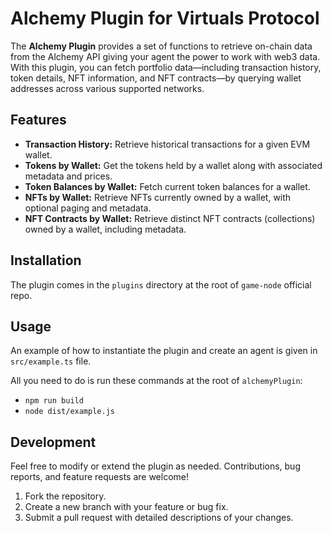 # Alchemy Plugin for Virtuals Protocol

The **Alchemy Plugin** provides a set of functions to retrieve on-chain data from the Alchemy API giving your agent the power to work with web3 data. With this plugin, you can fetch portfolio data—including transaction history, token details, NFT information, and NFT contracts—by querying wallet addresses across various supported networks.

## Features

- **Transaction History:** Retrieve historical transactions for a given EVM wallet.
- **Tokens by Wallet:** Get the tokens held by a wallet along with associated metadata and prices.
- **Token Balances by Wallet:** Fetch current token balances for a wallet.
- **NFTs by Wallet:** Retrieve NFTs currently owned by a wallet, with optional paging and metadata.
- **NFT Contracts by Wallet:** Retrieve distinct NFT contracts (collections) owned by a wallet, including metadata.

## Installation

The plugin comes in the `plugins` directory at the root of `game-node` official repo.

## Usage

An example of how to instantiate the plugin and create an agent is given in `src/example.ts` file.

All you need to do is run these commands at the root of `alchemyPlugin`:

- `npm run build`
- `node dist/example.js`


## Development

Feel free to modify or extend the plugin as needed. Contributions, bug reports, and feature requests are welcome!

1. Fork the repository.
2. Create a new branch with your feature or bug fix.
3. Submit a pull request with detailed descriptions of your changes.
